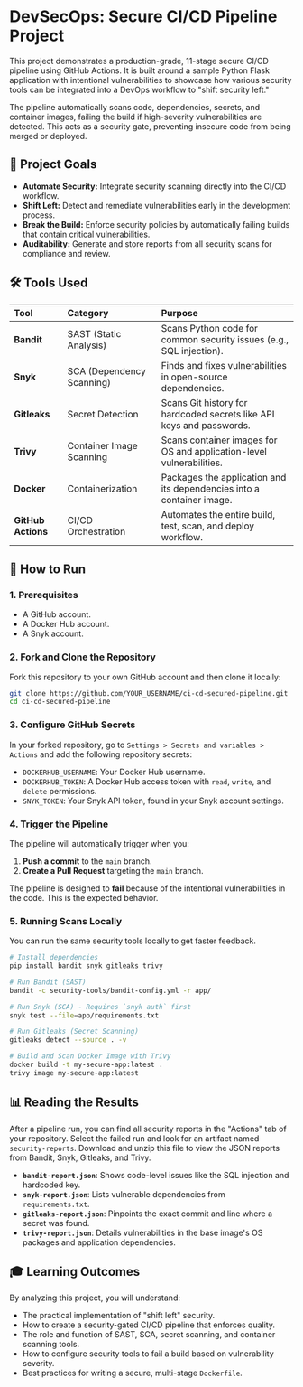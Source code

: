 # DevSecOps: Secure CI/CD Pipeline Project

This project demonstrates a production-grade, 11-stage secure CI/CD pipeline using GitHub Actions. It is built around a sample Python Flask application with intentional vulnerabilities to showcase how various security tools can be integrated into a DevOps workflow to "shift security left."

The pipeline automatically scans code, dependencies, secrets, and container images, failing the build if high-severity vulnerabilities are detected. This acts as a security gate, preventing insecure code from being merged or deployed.

## 🚀 Project Goals

-   **Automate Security:** Integrate security scanning directly into the CI/CD workflow.
-   **Shift Left:** Detect and remediate vulnerabilities early in the development process.
-   **Break the Build:** Enforce security policies by automatically failing builds that contain critical vulnerabilities.
-   **Auditability:** Generate and store reports from all security scans for compliance and review.

## 🛠️ Tools Used

| Tool      | Category                       | Purpose                                                              |
| :-------- | :----------------------------- | :------------------------------------------------------------------- |
| **Bandit**  | SAST (Static Analysis)         | Scans Python code for common security issues (e.g., SQL injection).  |
| **Snyk**    | SCA (Dependency Scanning)      | Finds and fixes vulnerabilities in open-source dependencies.         |
| **Gitleaks**| Secret Detection               | Scans Git history for hardcoded secrets like API keys and passwords. |
| **Trivy**   | Container Image Scanning       | Scans container images for OS and application-level vulnerabilities. |
| **Docker**  | Containerization               | Packages the application and its dependencies into a container image.|
| **GitHub Actions** | CI/CD Orchestration   | Automates the entire build, test, scan, and deploy workflow.         |


## 🔧 How to Run

### 1. Prerequisites

-   A GitHub account.
-   A Docker Hub account.
-   A Snyk account.

### 2. Fork and Clone the Repository

Fork this repository to your own GitHub account and then clone it locally:

```bash
git clone https://github.com/YOUR_USERNAME/ci-cd-secured-pipeline.git
cd ci-cd-secured-pipeline
```

### 3. Configure GitHub Secrets

In your forked repository, go to `Settings > Secrets and variables > Actions` and add the following repository secrets:

-   `DOCKERHUB_USERNAME`: Your Docker Hub username.
-   `DOCKERHUB_TOKEN`: A Docker Hub access token with `read`, `write`, and `delete` permissions.
-   `SNYK_TOKEN`: Your Snyk API token, found in your Snyk account settings.

### 4. Trigger the Pipeline

The pipeline will automatically trigger when you:
1.  **Push a commit** to the `main` branch.
2.  **Create a Pull Request** targeting the `main` branch.

The pipeline is designed to **fail** because of the intentional vulnerabilities in the code. This is the expected behavior.

### 5. Running Scans Locally

You can run the same security tools locally to get faster feedback.

```bash
# Install dependencies
pip install bandit snyk gitleaks trivy

# Run Bandit (SAST)
bandit -c security-tools/bandit-config.yml -r app/

# Run Snyk (SCA) - Requires `snyk auth` first
snyk test --file=app/requirements.txt

# Run Gitleaks (Secret Scanning)
gitleaks detect --source . -v

# Build and Scan Docker Image with Trivy
docker build -t my-secure-app:latest .
trivy image my-secure-app:latest
```

## 📊 Reading the Results

After a pipeline run, you can find all security reports in the "Actions" tab of your repository. Select the failed run and look for an artifact named `security-reports`. Download and unzip this file to view the JSON reports from Bandit, Snyk, Gitleaks, and Trivy.

-   **`bandit-report.json`**: Shows code-level issues like the SQL injection and hardcoded key.
-   **`snyk-report.json`**: Lists vulnerable dependencies from `requirements.txt`.
-   **`gitleaks-report.json`**: Pinpoints the exact commit and line where a secret was found.
-   **`trivy-report.json`**: Details vulnerabilities in the base image's OS packages and application dependencies.

## 🎓 Learning Outcomes

By analyzing this project, you will understand:
-   The practical implementation of "shift left" security.
-   How to create a security-gated CI/CD pipeline that enforces quality.
-   The role and function of SAST, SCA, secret scanning, and container scanning tools.
-   How to configure security tools to fail a build based on vulnerability severity.
-   Best practices for writing a secure, multi-stage `Dockerfile`.